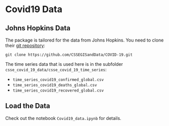 # Covid19 Data

## Johns Hopkins Data

The package is tailored for the data from Johns Hopkins. You need to clone their [git repository](https://github.com/CSSEGISandData/COVID-19):

`git clone https://github.com/CSSEGISandData/COVID-19.git`

The time series data that is used here is in the subfolder `csse_covid_19_data/csse_covid_19_time_series`:

* `time_series_covid19_confirmed_global.csv`
* `time_series_covid19_deaths_global.csv`
* `time_series_covid19_recovered_global.csv`

## Load the Data

Check out the notebook `Covid19_data.ipynb` for details.

